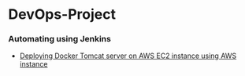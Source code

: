 # DevOps-Project

### Automating using Jenkins

- [Deploying Docker Tomcat server on AWS EC2 instance using AWS instance](https://github.com/saadshamim01/ci-cd-tomcat)
